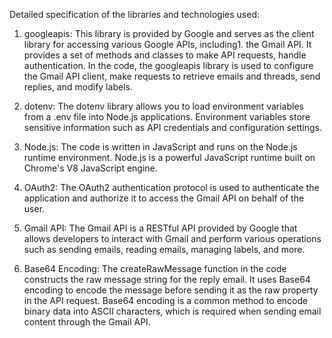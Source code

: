 Detailed specification of the libraries and technologies used:

1. googleapis: This library is provided by Google and serves as the client library for accessing various Google APIs, including1. the Gmail API. It provides a set of methods and classes to make API requests, handle authentication. In the code, the googleapis library is used to configure the Gmail API client, make requests to retrieve emails and threads, send replies, and modify labels.

2. dotenv: The dotenv library allows you to load environment variables from a .env file into Node.js applications. Environment variables store sensitive information such as API credentials and configuration settings.

3. Node.js: The code is written in JavaScript and runs on the Node.js runtime environment. Node.js is a powerful JavaScript runtime built on Chrome's V8 JavaScript engine.

4. OAuth2: The OAuth2 authentication protocol is used to authenticate the application and authorize it to access the Gmail API on behalf of the user.

5. Gmail API: The Gmail API is a RESTful API provided by Google that allows developers to interact with Gmail and perform various operations such as sending emails, reading emails, managing labels, and more.

6. Base64 Encoding: The createRawMessage function in the code constructs the raw message string for the reply email. It uses Base64 encoding to encode the message before sending it as the raw property in the API request. Base64 encoding is a common method to encode binary data into ASCII characters, which is required when sending email content through the Gmail API.